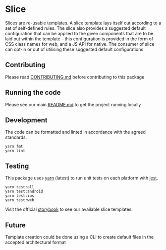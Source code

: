 # Slice

Slices are re-usable templates. A slice template lays itself out according to a
set of self-defined rules. The slice also provides a suggested default
configuration that can be applied to the given components that are to be laid
out within the template - this configuration is provided in the form of CSS
class names for web, and a JS API for native. The consumer of slice can opt-in
or out of utilising these suggested default configurations

## Contributing

Please read [CONTRIBUTING.md](./CONTRIBUTING.md) before contributing to this
package

## Running the code

Please see our main [README.md](../README.md) to get the project running locally

## Development

The code can be formatted and linted in accordance with the agreed standards.

```
yarn fmt
yarn lint
```

## Testing

This package uses [yarn](https://yarnpkg.com) (latest) to run unit tests on each
platform with [jest](https://facebook.github.io/jest/).

```
yarn test:all
yarn test:android
yarn test:ios
yarn test:web
```

Visit the official
[storybook](http://components.thetimes.co.uk/?selectedKind=Primitives%2FSlice&selectedStory=Default%20template%20with%20one%20item&full=0&addons=1&stories=1&panelRight=0&addonPanel=storybooks%2Fstorybook-addon-knobs)
to see our available slice templates.

## Future

Template creation could be done using a CLI to create default files in the
accepted architectural format
